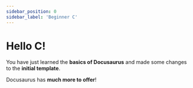 ```yaml
---
sidebar_position: 0
sidebar_label: 'Beginner C'
---
```


# Hello C!

You have just learned the **basics of Docusaurus** and made some changes to the **initial template**.

Docusaurus has **much more to offer**!


